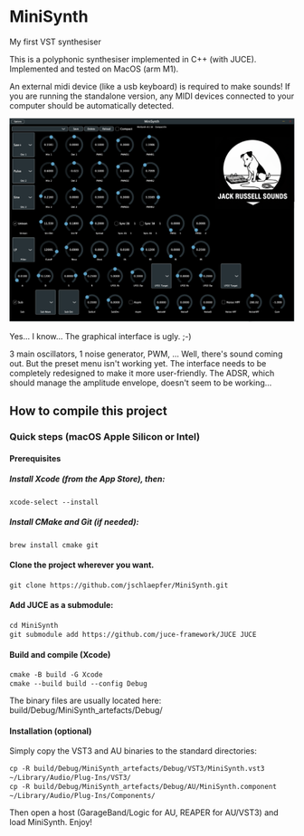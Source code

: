 # MiniSynth

My first VST synthesiser

This is a polyphonic synthesiser implemented in C++ (with JUCE).
Implemented and tested on MacOS (arm M1).

An external midi device (like a usb keyboard) is required to make sounds! 
If you are running the standalone version, any MIDI devices connected to your computer should be automatically detected.


![alt text](Resources/im/Minisynth_rev1.png)

Yes... I know... The graphical interface is ugly. ;-)

3 main oscillators, 1 noise generator, PWM, ...
Well, there's sound coming out. 
But the preset menu isn't working yet. 
The interface needs to be completely redesigned to make it more user-friendly. 
The ADSR, which should manage the amplitude envelope, doesn't seem to be working...

## How to compile this project
	
### Quick steps (macOS Apple Silicon or Intel)

#### Prerequisites
#####  Install Xcode (from the App Store), then:

	xcode-select --install

#####  Install CMake and Git (if needed):

	brew install cmake git

#### Clone the project wherever you want.
	git clone https://github.com/jschlaepfer/MiniSynth.git

#### Add JUCE as a submodule:
	cd MiniSynth
	git submodule add https://github.com/juce-framework/JUCE JUCE

#### Build and compile (Xcode)
	cmake -B build -G Xcode
	cmake --build build --config Debug

The binary files are usually located here:
	build/Debug/MiniSynth_artefacts/Debug/

#### Installation (optional)

Simply copy the VST3 and AU binaries to the standard directories:

	cp -R build/Debug/MiniSynth_artefacts/Debug/VST3/MiniSynth.vst3 ~/Library/Audio/Plug-Ins/VST3/
	cp -R build/Debug/MiniSynth_artefacts/Debug/AU/MiniSynth.component ~/Library/Audio/Plug-Ins/Components/

Then open a host (GarageBand/Logic for AU, REAPER for AU/VST3) and load MiniSynth.
Enjoy!